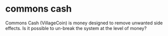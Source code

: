 # commons cash
Commons Cash (VillageCoin) is money designed to remove unwanted side effects. Is it possible to un-break the system at the level of money?
